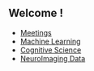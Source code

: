 ## Welcome !

- [Meetings](https://github.com/SriniwasGovindaSurampudi/WebPagesNew/meetings.html)
- [Machine Learning](https://github.com/SriniwasGovindaSurampudi/WebPagesNew/machine_learning.html)
- [Cognitive Science](https://github.com/SriniwasGovindaSurampudi/WebPagesNew/cognitive_science.html)
- [NeuroImaging Data](https://github.com/SriniwasGovindaSurampudi/WebPagesNew/neuroimaging_data.html)
